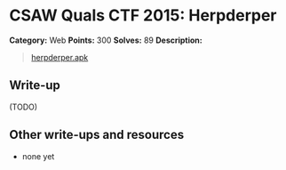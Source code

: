 # CSAW Quals CTF 2015: Herpderper

**Category:** Web
**Points:** 300
**Solves:** 89
**Description:** 

> [herpderper.apk](herpderper.apk)

## Write-up

(TODO)

## Other write-ups and resources

* none yet
